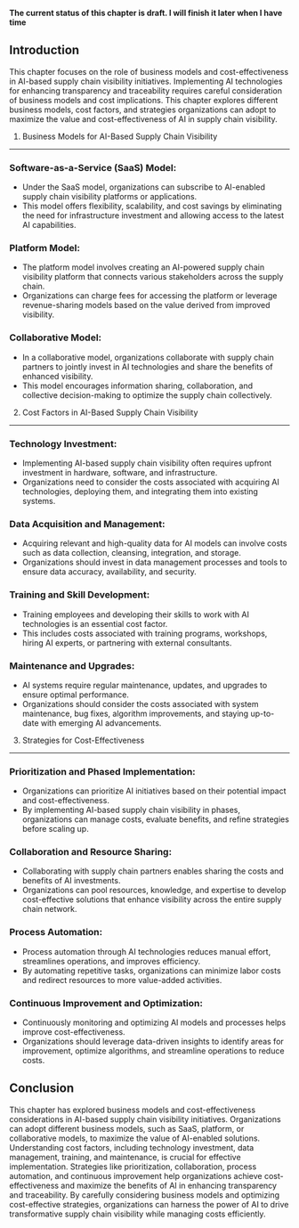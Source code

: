 **The current status of this chapter is draft. I will finish it later when I have time**

Introduction
------------

This chapter focuses on the role of business models and cost-effectiveness in AI-based supply chain visibility initiatives. Implementing AI technologies for enhancing transparency and traceability requires careful consideration of business models and cost implications. This chapter explores different business models, cost factors, and strategies organizations can adopt to maximize the value and cost-effectiveness of AI in supply chain visibility.

1. Business Models for AI-Based Supply Chain Visibility
-------------------------------------------------------

### Software-as-a-Service (SaaS) Model:

* Under the SaaS model, organizations can subscribe to AI-enabled supply chain visibility platforms or applications.
* This model offers flexibility, scalability, and cost savings by eliminating the need for infrastructure investment and allowing access to the latest AI capabilities.

### Platform Model:

* The platform model involves creating an AI-powered supply chain visibility platform that connects various stakeholders across the supply chain.
* Organizations can charge fees for accessing the platform or leverage revenue-sharing models based on the value derived from improved visibility.

### Collaborative Model:

* In a collaborative model, organizations collaborate with supply chain partners to jointly invest in AI technologies and share the benefits of enhanced visibility.
* This model encourages information sharing, collaboration, and collective decision-making to optimize the supply chain collectively.

2. Cost Factors in AI-Based Supply Chain Visibility
---------------------------------------------------

### Technology Investment:

* Implementing AI-based supply chain visibility often requires upfront investment in hardware, software, and infrastructure.
* Organizations need to consider the costs associated with acquiring AI technologies, deploying them, and integrating them into existing systems.

### Data Acquisition and Management:

* Acquiring relevant and high-quality data for AI models can involve costs such as data collection, cleansing, integration, and storage.
* Organizations should invest in data management processes and tools to ensure data accuracy, availability, and security.

### Training and Skill Development:

* Training employees and developing their skills to work with AI technologies is an essential cost factor.
* This includes costs associated with training programs, workshops, hiring AI experts, or partnering with external consultants.

### Maintenance and Upgrades:

* AI systems require regular maintenance, updates, and upgrades to ensure optimal performance.
* Organizations should consider the costs associated with system maintenance, bug fixes, algorithm improvements, and staying up-to-date with emerging AI advancements.

3. Strategies for Cost-Effectiveness
------------------------------------

### Prioritization and Phased Implementation:

* Organizations can prioritize AI initiatives based on their potential impact and cost-effectiveness.
* By implementing AI-based supply chain visibility in phases, organizations can manage costs, evaluate benefits, and refine strategies before scaling up.

### Collaboration and Resource Sharing:

* Collaborating with supply chain partners enables sharing the costs and benefits of AI investments.
* Organizations can pool resources, knowledge, and expertise to develop cost-effective solutions that enhance visibility across the entire supply chain network.

### Process Automation:

* Process automation through AI technologies reduces manual effort, streamlines operations, and improves efficiency.
* By automating repetitive tasks, organizations can minimize labor costs and redirect resources to more value-added activities.

### Continuous Improvement and Optimization:

* Continuously monitoring and optimizing AI models and processes helps improve cost-effectiveness.
* Organizations should leverage data-driven insights to identify areas for improvement, optimize algorithms, and streamline operations to reduce costs.

Conclusion
----------

This chapter has explored business models and cost-effectiveness considerations in AI-based supply chain visibility initiatives. Organizations can adopt different business models, such as SaaS, platform, or collaborative models, to maximize the value of AI-enabled solutions. Understanding cost factors, including technology investment, data management, training, and maintenance, is crucial for effective implementation. Strategies like prioritization, collaboration, process automation, and continuous improvement help organizations achieve cost-effectiveness and maximize the benefits of AI in enhancing transparency and traceability. By carefully considering business models and optimizing cost-effective strategies, organizations can harness the power of AI to drive transformative supply chain visibility while managing costs efficiently.
